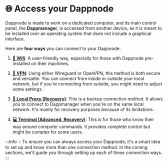 # 🌐 Access your Dappnode

Dappnode is made to work on a dedicated computer, and its main control panel, the **Dappmanager**, is accessed from another device, as it is meant to be installed over an operating system that does not include a graphical interface.

Here are **four ways** you can connect to your Dappnode:

1. [**📡 Wifi**](/docs/user/access-your-dappnode/wifi): A user-friendly way, especially for those with Dappnode pre-installed on their machines.

2. [**🔐 VPN**](/docs/user/access-your-dappnode/vpn/overview): Using either Wireguard or OpenVPN, this method is both secure and versatile. You can connect from inside or outside your local network, but if you're connecting from outside, you might need to adjust some settings.

3. [**🔗 Local Proxy (Recovery)**](/docs/user/access-your-dappnode/local): This is a backup connection method. It allows you to connect to Dappmanager when you're on the same local network. It's mainly for recovery purposes because of its limitations.

4. [**💻 Terminal (Advanced, Recovery)**](/docs/user/access-your-dappnode/terminal): This is for those who know their way around computer commands. It provides complete control but might be complex for some users.

:::info
💡 To ensure you can always access your Dappnode, it's a smart idea to set up and know more than one connection method. In the coming sections, we'll guide you through setting up each of these connection ways.
:::
